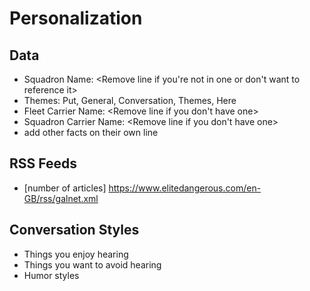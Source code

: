 # Personalization

## Data

- Squadron Name: <Remove line if you're not in one or don't want to reference it>
- Themes: Put, General, Conversation, Themes, Here
- Fleet Carrier Name: <Remove line if you don't have one>
- Squadron Carrier Name: <Remove line if you don't have one>
- add other facts on their own line

## RSS Feeds

- [number of articles] https://www.elitedangerous.com/en-GB/rss/galnet.xml

## Conversation Styles

- Things you enjoy hearing
- Things you want to avoid hearing
- Humor styles